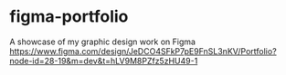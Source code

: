 # figma-portfolio
A showcase of my graphic design work on Figma
https://www.figma.com/design/JeDCO4SFkP7pE9FnSL3nKV/Portfolio?node-id=28-19&m=dev&t=hLV9M8PZfz5zHU49-1
